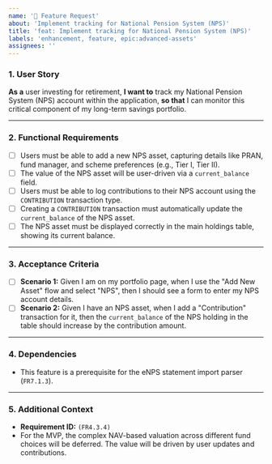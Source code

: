 ```yaml
---
name: '🚀 Feature Request'
about: 'Implement tracking for National Pension System (NPS)'
title: 'feat: Implement tracking for National Pension System (NPS)'
labels: 'enhancement, feature, epic:advanced-assets'
assignees: ''
---
```


### 1. User Story

**As a** user investing for retirement,
**I want to** track my National Pension System (NPS) account within the application,
**so that** I can monitor this critical component of my long-term savings portfolio.

---

### 2. Functional Requirements

*   [ ] Users must be able to add a new NPS asset, capturing details like PRAN, fund manager, and scheme preferences (e.g., Tier I, Tier II).
*   [ ] The value of the NPS asset will be user-driven via a `current_balance` field.
*   [ ] Users must be able to log contributions to their NPS account using the `CONTRIBUTION` transaction type.
*   [ ] Creating a `CONTRIBUTION` transaction must automatically update the `current_balance` of the NPS asset.
*   [ ] The NPS asset must be displayed correctly in the main holdings table, showing its current balance.

---

### 3. Acceptance Criteria

*   [ ] **Scenario 1:** Given I am on my portfolio page, when I use the "Add New Asset" flow and select "NPS", then I should see a form to enter my NPS account details.
*   [ ] **Scenario 2:** Given I have an NPS asset, when I add a "Contribution" transaction for it, then the `current_balance` of the NPS holding in the table should increase by the contribution amount.

---

### 4. Dependencies

*   This feature is a prerequisite for the eNPS statement import parser (`FR7.1.3`).

---

### 5. Additional Context

*   **Requirement ID:** `(FR4.3.4)`
*   For the MVP, the complex NAV-based valuation across different fund choices will be deferred. The value will be driven by user updates and contributions.